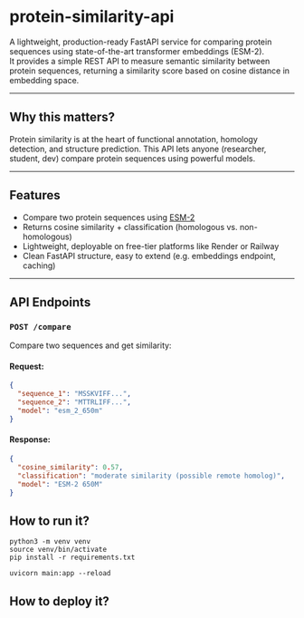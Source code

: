 # protein-similarity-api

A lightweight, production-ready FastAPI service for comparing protein sequences using state-of-the-art transformer embeddings (ESM-2).  
It provides a simple REST API to measure semantic similarity between protein sequences, returning a similarity score based on cosine distance in embedding space.

---

## Why this matters?

Protein similarity is at the heart of functional annotation, homology detection, and structure prediction. This API lets anyone (researcher, student, dev) compare protein sequences using powerful models.

---

## Features

- Compare two protein sequences using [ESM-2](https://huggingface.co/facebook/esm2_t33_650M_UR50D)
- Returns cosine similarity + classification (homologous vs. non-homologous)
- Lightweight, deployable on free-tier platforms like Render or Railway
- Clean FastAPI structure, easy to extend (e.g. embeddings endpoint, caching)

---

## API Endpoints

### `POST /compare`

Compare two sequences and get similarity:

#### Request:

```json
{
  "sequence_1": "MSSKVIFF...",
  "sequence_2": "MTTRLIFF...",
  "model": "esm_2_650m"
}
```

#### Response:

```json
{
  "cosine_similarity": 0.57,
  "classification": "moderate similarity (possible remote homolog)",
  "model": "ESM-2 650M"
}
```

## How to run it?

```shell
python3 -m venv venv
source venv/bin/activate
pip install -r requirements.txt

uvicorn main:app --reload
```

## How to deploy it?

```

```
